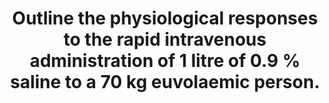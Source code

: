 ---
title: "Outline the physiological responses to the rapid intravenous administration of 1 litre of 0.9 % saline to a 70 kg euvolaemic person."
entityType: SAQ
exam: PEX
college: CICM
year: 2015
sitting: A
question: 7
passRate: 33
EC_expectedDomains:
- "Candidates were expected to outline these changes, their effector responses (e.g. autonomic nervous system reflexes and humoral changes) and their physiological consequences."
- "Candidates were expected to briefly describe this effect as well as the subsequent management of the sodium and water load by the kidney."
- "This question is best answered using a time-based approach."
- "For example, upon the rapid infusion of a litre of normal saline there will be a brief period of hypervolemia, increase in arterial blood pressure and an associated physiological reflex response to these changes (e.g. baroreceptors, atrial stretch receptors, etc.)."
- "There will also be an associated increase in renal perfusion and stimulation of intrarenal receptors (e.g. juxtaglomerular apparatus)."
EC_extraCredit:
- "Most candidates spoke about the pressure effects, and only some compared these with the volume effects."
EC_errorsCommon:
- "The effect of redistribution and other effects were not considered by the majority of the candidates."
- "Answering this question required the integration of information from areas of cardiovascular, body fluid and renal physiology which proved difficult for most candidates."
---